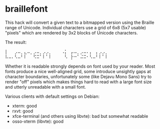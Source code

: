 # braillefont
This hack will convert a given text to a bitmapped version using the Braille range of Unicode.
Individual characters use a grid of 6x8 (5x7 usable) "pixels" which are rendered by 3x2 blocks of Unicode characters.

The result:

⡇⠀⠀⡠⠤⡀⣄⠤⡀⡠⠤⡀⡠⡠⡀⠀⠀⠀⠠⡅⠀⡤⠤⡀⡠⠤⠄⡄⠀⡄⡠⡠⡀
⠧⠤⠄⠣⠤⠃⠇⠀⠀⠫⠭⠁⠇⠁⠇⠀⠀⠀⠀⠣⠀⡗⠒⠁⠬⠭⠂⠣⠤⠃⠇⠁⠇

Whether it is readable strongly depends on font used by your reader.  Most fonts produce a nice well-aligned grid,
some introduce unsightly gaps at character boundaries, unfortunately some (like Dejavu Mono Sans) try to render
"off" pixels which makes things hard to read with a large font size and utterly unreadable with a small font.

Various clients with default settings on Debian:
* xterm: good
* rxvt: good
* xfce-terminal (and others using libvte): bad but somewhat readable
* osso-xterm (libvte): good
